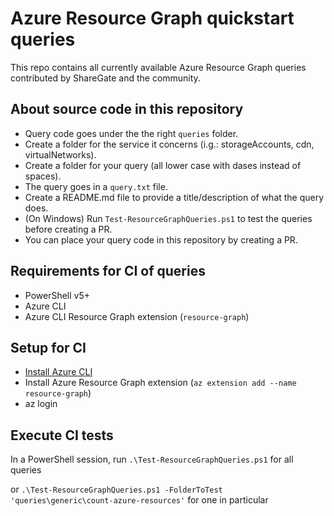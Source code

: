 # Azure Resource Graph quickstart queries

This repo contains all currently available Azure Resource Graph queries contributed by ShareGate and the community.

## About source code in this repository
* Query code goes under the the right `queries` folder.
* Create a folder for the service it concerns (i.g.: storageAccounts, cdn, virtualNetworks).
* Create a folder for your query (all lower case with dases instead of spaces).
* The query goes in a `query.txt` file.
* Create a README.md file to provide a title/description of what the query does.
* (On Windows) Run `Test-ResourceGraphQueries.ps1` to test the queries before creating a PR.
* You can place your query code in this repository by creating a PR.

## Requirements for CI of queries
* PowerShell v5+
* Azure CLI
* Azure CLI Resource Graph extension (`resource-graph`)

## Setup for CI
* [Install Azure CLI](https://docs.microsoft.com/en-us/cli/azure/install-azure-cli?view=azure-cli-latest)
* Install Azure Resource Graph extension (`az extension add --name resource-graph`)
* az login

## Execute CI tests
In a PowerShell session, run `.\Test-ResourceGraphQueries.ps1` for all queries

or `.\Test-ResourceGraphQueries.ps1 -FolderToTest 'queries\generic\count-azure-resources'` for one in particular
